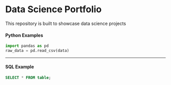 # Data Science Portfolio

This repository is built to showcase data science projects 

####  Python Examples
```py
import pandas as pd
raw_data = pd.read_csv(data)
```

--- 

#### SQL Example 
```sql
SELECT * FROM table;
```
